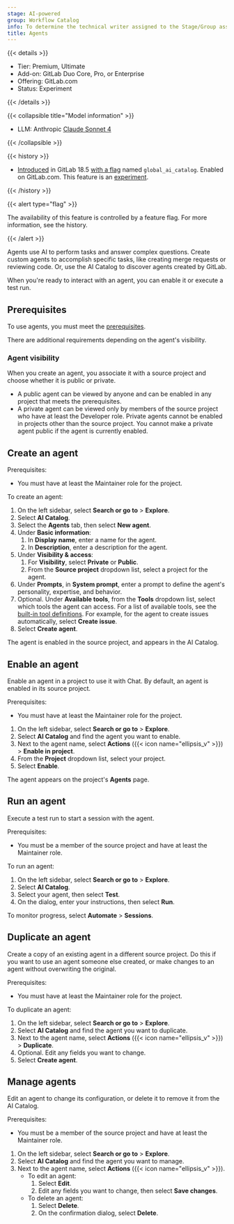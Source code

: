 ```yaml
---
stage: AI-powered
group: Workflow Catalog
info: To determine the technical writer assigned to the Stage/Group associated with this page, see https://handbook.gitlab.com/handbook/product/ux/technical-writing/#assignments
title: Agents
---
```


{{< details >}}

- Tier: Premium, Ultimate
- Add-on: GitLab Duo Core, Pro, or Enterprise
- Offering: GitLab.com
- Status: Experiment

{{< /details >}}

{{< collapsible title="Model information" >}}

- LLM: Anthropic [Claude Sonnet 4](https://www.anthropic.com/claude/sonnet)

{{< /collapsible >}}

{{< history >}}

- [Introduced](https://gitlab.com/gitlab-org/gitlab/-/issues/549914) in GitLab 18.5 [with a flag](../../../administration/feature_flags/_index.md) named `global_ai_catalog`. Enabled on GitLab.com. This feature is an [experiment](../../../policy/development_stages_support.md).

{{< /history >}}

{{< alert type="flag" >}}

The availability of this feature is controlled by a feature flag.
For more information, see the history.

{{< /alert >}}

Agents use AI to perform tasks and answer complex questions.
Create custom agents to accomplish specific tasks, like creating
merge requests or reviewing code. Or, use the AI Catalog to discover
agents created by GitLab.

When you're ready to interact with an agent, you can enable it or execute a test run.

## Prerequisites

To use agents, you must meet the [prerequisites](../_index.md#prerequisites).

There are additional requirements depending on the agent's visibility.

### Agent visibility

When you create an agent, you associate it with a source project and choose whether it is public or private.

- A public agent can be viewed by anyone and can be enabled in any project that meets the prerequisites.
- A private agent can be viewed only by members of the source project who have at least the Developer role.
  Private agents cannot be enabled in projects other than the source project.
  You cannot make a private agent public if the agent is currently enabled.

## Create an agent

Prerequisites:

- You must have at least the Maintainer role for the project.

To create an agent:

1. On the left sidebar, select **Search or go to** > **Explore**.
1. Select **AI Catalog**.
1. Select the **Agents** tab, then select **New agent**.
1. Under **Basic information**:
   1. In **Display name**, enter a name for the agent.
   1. In **Description**, enter a description for the agent.
1. Under **Visibility & access**:
   1. For **Visibility**, select **Private** or **Public**.
   1. From the **Source project** dropdown list, select a project for the agent.
1. Under **Prompts**, in **System prompt**, enter a prompt to define
   the agent's personality, expertise, and behavior.
1. Optional. Under **Available tools**, from the **Tools** dropdown list,
   select which tools the agent can access. For a list of available tools, see the [built-in tool definitions](https://gitlab.com/gitlab-org/gitlab/-/blob/master/ee/lib/ai/catalog/built_in_tool_definitions.rb).
   For example, for the agent to create issues automatically, select **Create issue**.
1. Select **Create agent**.

The agent is enabled in the source project, and appears in the AI Catalog.

## Enable an agent

Enable an agent in a project to use it with Chat.
By default, an agent is enabled in its source project.

Prerequisites:

- You must have at least the Maintainer role for the project.

1. On the left sidebar, select **Search or go to** > **Explore**.
1. Select **AI Catalog** and find the agent you want to enable.
1. Next to the agent name, select **Actions** ({{< icon name="ellipsis_v" >}}) > **Enable in project**.
1. From the **Project** dropdown list, select your project.
1. Select **Enable**.

The agent appears on the project's **Agents** page.

## Run an agent

Execute a test run to start a session with the agent.

Prerequisites:

- You must be a member of the source project and have at least the Maintainer role.

To run an agent:

1. On the left sidebar, select **Search or go to** > **Explore**.
1. Select **AI Catalog**.
1. Select your agent, then select **Test**.
1. On the dialog, enter your instructions, then select **Run**.

To monitor progress, select **Automate** > **Sessions**.

## Duplicate an agent

Create a copy of an existing agent in a different source project.
Do this if you want to use an agent someone else created, or make changes to an agent without overwriting the original.

Prerequisites:

- You must have at least the Maintainer role for the project.

To duplicate an agent:

1. On the left sidebar, select **Search or go to** > **Explore**.
1. Select **AI Catalog** and find the agent you want to duplicate.
1. Next to the agent name, select **Actions** ({{< icon name="ellipsis_v" >}}) > **Duplicate**.
1. Optional. Edit any fields you want to change.
1. Select **Create agent**.

## Manage agents

Edit an agent to change its configuration, or delete it to remove it from the AI Catalog.

Prerequisites:

- You must be a member of the source project and have at least the Maintainer role.

1. On the left sidebar, select **Search or go to** > **Explore**.
1. Select **AI Catalog** and find the agent you want to manage.
1. Next to the agent name, select **Actions** ({{< icon name="ellipsis_v" >}}).
   - To edit an agent:
     1. Select **Edit**.
     1. Edit any fields you want to change, then select **Save changes**.
   - To delete an agent:
     1. Select **Delete**.
     1. On the confirmation dialog, select **Delete**.
